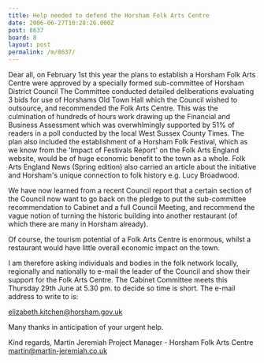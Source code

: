 ```yaml
---
title: Help needed to defend the Horsham Folk Arts Centre
date: 2006-06-27T10:28:26.000Z
post: 8637
board: 8
layout: post
permalink: /m/8637/
---
```

Dear all,
            on February 1st this year the plans to establish a Horsham Folk Arts Centre were approved by a specially formed sub-committee of Horsham District Council  The Committee conducted detailed deliberations evaluating 3 bids for use of Horshams Old Town Hall which the Council wished to outsource, and recommended the Folk Arts Centre. This was the culmination of hundreds of hours work drawing up the Financial and Business Assessment which was overwhlmingly supported by 51% of readers in a poll conducted by the local West Sussex County Times. The plan also included the establishment of a Horsham Folk Festival, which as we know from the 'Impact of Festivals Report' on the Folk Arts England website, would be of huge economic benefit to the town as a whole. Folk Arts England News (Spring edition) also carried an article about the initiative and Horsham's unique connection to folk history e.g. Lucy Broadwood.
 
We have now learned from a recent Council report that a certain section of the Council now want to go back on the pledge to put the sub-committee recommendation to Cabinet and a full Council Meeting, and recommend the vague notion of turning the historic building into another restaurant (of which there are many in Horsham already).
 
Of course, the tourism potential of a Folk Arts Centre is enormous, whilst a restaurant would have little overall economic impact on the town.
 
I am therefore asking individuals and bodies in the folk network locally, regionally and nationally to e-mail the leader of the Council and show their support for the Folk Arts Centre. The Cabinet Committee meets this Thursday 29th June at 5.30 pm. to decide so time is short. The e-mail address to write to is:  
 
elizabeth.kitchen@horsham.gov.uk
 
Many thanks in anticipation of your urgent help. 
 
Kind regards,
Martin Jeremiah
Project Manager - Horsham Folk Arts Centre
martin@martin-jeremiah.co.uk
